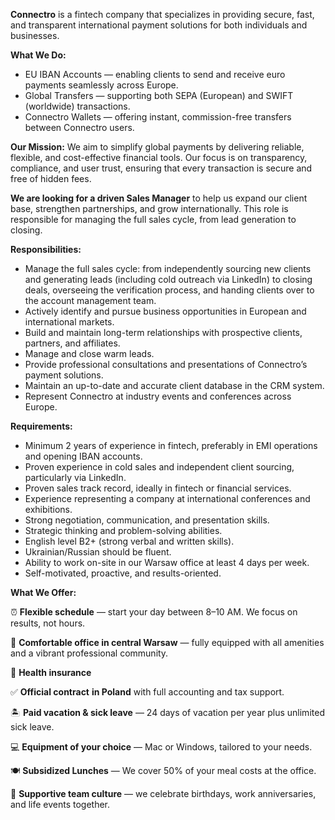 **Connectro** is a fintech company that specializes in providing secure, fast,
and transparent international payment solutions for both individuals and
businesses.

**What We Do:**

  * EU IBAN Accounts — enabling clients to send and receive euro payments seamlessly across Europe.
  * Global Transfers — supporting both SEPA (European) and SWIFT (worldwide) transactions.
  * Connectro Wallets — offering instant, commission-free transfers between Connectro users.

**Our Mission:** We aim to simplify global payments by delivering reliable,
flexible, and cost-effective financial tools. Our focus is on transparency,
compliance, and user trust, ensuring that every transaction is secure and free
of hidden fees.

**We are looking for a driven Sales Manager** to help us expand our client
base, strengthen partnerships, and grow internationally. This role is
responsible for managing the full sales cycle, from lead generation to
closing.

**Responsibilities:**

  * Manage the full sales cycle: from independently sourcing new clients and generating leads (including cold outreach via LinkedIn) to closing deals, overseeing the verification process, and handing clients over to the account management team.
  * Actively identify and pursue business opportunities in European and international markets.
  * Build and maintain long-term relationships with prospective clients, partners, and affiliates.
  * Manage and close warm leads.
  * Provide professional consultations and presentations of Connectro’s payment solutions.
  * Maintain an up-to-date and accurate client database in the CRM system.
  * Represent Connectro at industry events and conferences across Europe.

**Requirements:**

  * Minimum 2 years of experience in fintech, preferably in EMI operations and opening IBAN accounts.
  * Proven experience in cold sales and independent client sourcing, particularly via LinkedIn.
  * Proven sales track record, ideally in fintech or financial services.
  * Experience representing a company at international conferences and exhibitions.
  * Strong negotiation, communication, and presentation skills.
  * Strategic thinking and problem-solving abilities.
  * English level B2+ (strong verbal and written skills).
  * Ukrainian/Russian should be fluent.
  * Ability to work on-site in our Warsaw office at least 4 days per week.
  * Self-motivated, proactive, and results-oriented.

**What We Offer:**

⏰ **Flexible schedule** — start your day between 8–10 AM. We focus on results,
not hours.

🏢 **Comfortable office in central Warsaw** — fully equipped with all amenities
and a vibrant professional community.

🏥 **Health insurance**

✅ **Official contract** **in Poland** with full accounting and tax support.

🏝 **Paid vacation & sick leave** — 24 days of vacation per year plus unlimited
sick leave.

💻 **Equipment of your choice** — Mac or Windows, tailored to your needs.

🍽 **Subsidized Lunches** — We cover 50% of your meal costs at the office.

🎁 **Supportive team culture** — we celebrate birthdays, work anniversaries,
and life events together.